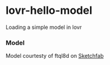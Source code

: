 # lovr-hello-model
Loading a simple model in lovr

### Model
Model courtesty of ftql8d on [Sketchfab](https://sketchfab.com/3d-models/dragon-quest-slime-d310bea62e374815ab10939a35952535)
